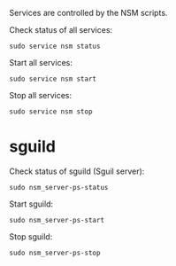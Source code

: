 Services are controlled by the NSM scripts.

Check status of all services:
```
sudo service nsm status
```

Start all services:
```
sudo service nsm start
```

Stop all services:
```
sudo service nsm stop
```

# sguild
Check status of sguild (Sguil server):
```
sudo nsm_server-ps-status
```

Start sguild:
```
sudo nsm_server-ps-start
```

Stop sguild:
```
sudo nsm_server-ps-stop
```


